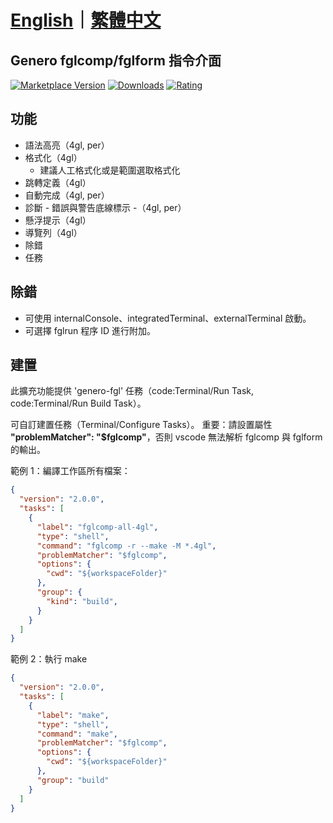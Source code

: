 # [English](/extension/README.md)｜[繁體中文](/extension/README_ZH.md)

## Genero fglcomp/fglform 指令介面

[![Marketplace Version](https://vsmarketplacebadges.dev/version-short/m121752332.genero-fgl.png)](https://marketplace.visualstudio.com/items?itemName=m121752332.genero-fgl)
[![Downloads](https://vsmarketplacebadges.dev/downloads-short/m121752332.genero-fgl.png)](https://marketplace.visualstudio.com/items?itemName=m121752332.genero-fgl)
[![Rating](https://vsmarketplacebadges.dev/rating-short/m121752332.genero-fgl.png)](https://marketplace.visualstudio.com/items?itemName=m121752332.genero-fgl)

## 功能

* 語法高亮（4gl, per）
* 格式化（4gl）
  * 建議人工格式化或是範圍選取格式化
* 跳轉定義（4gl）
* 自動完成（4gl, per）
* 診斷 - 錯誤與警告底線標示 -（4gl, per）
* 懸浮提示（4gl）
* 導覽列（4gl）
* 除錯
* 任務

## 除錯

* 可使用 internalConsole、integratedTerminal、externalTerminal 啟動。
* 可選擇 fglrun 程序 ID 進行附加。

## 建置

此擴充功能提供 'genero-fgl' 任務（code:Terminal/Run Task, code:Terminal/Run Build Task）。

可自訂建置任務（Terminal/Configure Tasks）。
重要：請設置屬性 **"problemMatcher": "$fglcomp"**，否則 vscode 無法解析 fglcomp 與 fglform 的輸出。

範例 1：編譯工作區所有檔案：

```json
{
  "version": "2.0.0",
  "tasks": [
    {
      "label": "fglcomp-all-4gl",
      "type": "shell",
      "command": "fglcomp -r --make -M *.4gl",
      "problemMatcher": "$fglcomp",
      "options": {
        "cwd": "${workspaceFolder}"
      },
      "group": {
        "kind": "build",
      }
    }
  ]
}
```

範例 2：執行 make

```json
{
  "version": "2.0.0",
  "tasks": [
    {
      "label": "make",
      "type": "shell",
      "command": "make",
      "problemMatcher": "$fglcomp",
      "options": {
        "cwd": "${workspaceFolder}"
      },
      "group": "build"
    }
  ]
}
```
